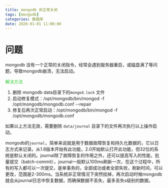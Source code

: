 ```yaml
---
title: mongodb 非正常关闭
tags: [mongodb]
categories: 数据库
date: 2020-01-01 11:00:00
---
```


# 问题

mongodb 没有一个正常的关闭指令，经常会遇到服务器重启，或磁盘满了等问题，导致mongodb崩溃，无法启动。

<font color='32CD32'>解决方法</font>

1. 删除 mongodb data目录下的`mongod.lock` 文件
2. 启动修复模式：/opt/mongodb/bin/mongod -f  /opt/mongodb/mongodb.conf --repair
3. 修复后再次正常启动：/opt/mongodb/bin/mongod -f  /opt/mongodb/mongodb.conf 

如果以上方法无效，需要删除 `data/journal` 目录下的文件再次执行以上操作启动。

mongodb的`journal`，简单来说就是用于数据故障恢复和持久化数据的，它以日志方式来记录。从1.8版本开始有此功能，2.0开始默认打开此功能，但32位的系统是默认关闭的。journal除了故障恢复的作用之外，还可以提高写入的性能，批量提交（batch-commit），journal一般默认100ms刷新一次，在这个过程中，所有的写入都可以一次提交，是单事务的，全部成功或者全部失败，刷新时间，可以更改，范围是2-300ms。当系统非正常情况下突然挂掉，再次启动时候mongodb就会从journal日志中恢复数据，而确保数据不丢失，最多丢失s级别的数据。
